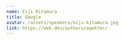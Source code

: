 ```yaml
---
name: Eiji Kitamura
title: Google
avatar: /assets/speakers/eiji-kitamura.jpg
link: https://web.dev/authors/agektmr/
---
```

